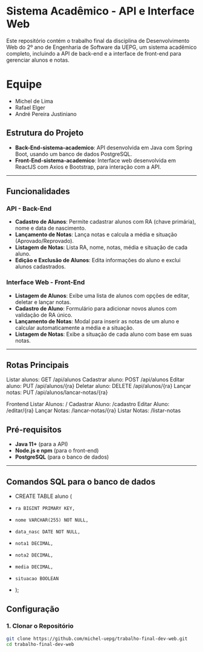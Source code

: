 # Sistema Acadêmico - API e Interface Web

Este repositório contém o trabalho final da disciplina de Desenvolvimento Web do 2º ano de Engenharia de Software da UEPG, um sistema acadêmico completo, incluindo a API de back-end e a interface de front-end para gerenciar alunos e notas.

# Equipe
- Michel de Lima
- Rafael Elger
- André Pereira Justiniano

## Estrutura do Projeto

- **Back-End-sistema-academico**: API desenvolvida em Java com Spring Boot, usando um banco de dados PostgreSQL.
- **Front-End-sistema-academico**: Interface web desenvolvida em ReactJS com Axios e Bootstrap, para interação com a API.

---

## Funcionalidades

### API - Back-End
- **Cadastro de Alunos**: Permite cadastrar alunos com RA (chave primária), nome e data de nascimento.
- **Lançamento de Notas**: Lança notas e calcula a média e situação (Aprovado/Reprovado).
- **Listagem de Notas**: Lista RA, nome, notas, média e situação de cada aluno.
- **Edição e Exclusão de Alunos**: Edita informações do aluno e exclui alunos cadastrados.

### Interface Web - Front-End
- **Listagem de Alunos**: Exibe uma lista de alunos com opções de editar, deletar e lançar notas.
- **Cadastro de Aluno**: Formulário para adicionar novos alunos com validação de RA único.
- **Lançamento de Notas**: Modal para inserir as notas de um aluno e calcular automaticamente a média e a situação.
- **Listagem de Notas**: Exibe a situação de cada aluno com base em suas notas.

---

## Rotas Principais
Listar alunos: GET /api/alunos
Cadastrar aluno: POST /api/alunos
Editar aluno: PUT /api/alunos/{ra}
Deletar aluno: DELETE /api/alunos/{ra}
Lançar notas: PUT /api/alunos/lancar-notas/{ra}

Frontend
Listar Alunos: /
Cadastrar Aluno: /cadastro
Editar Aluno: /editar/{ra}
Lançar Notas: /lancar-notas/{ra}
Listar Notas: /listar-notas

## Pré-requisitos

- **Java 11+** (para a API)
- **Node.js e npm** (para o front-end)
- **PostgreSQL** (para o banco de dados)

---

## Comandos SQL para o banco de dados
- CREATE TABLE aluno (
-     ra BIGINT PRIMARY KEY,
-     nome VARCHAR(255) NOT NULL,
-     data_nasc DATE NOT NULL,
-     nota1 DECIMAL,
-     nota2 DECIMAL,
-     media DECIMAL,
-     situacao BOOLEAN
- );

## Configuração

### 1. Clonar o Repositório

```bash
git clone https://github.com/michel-uepg/trabalho-final-dev-web.git
cd trabalho-final-dev-web
